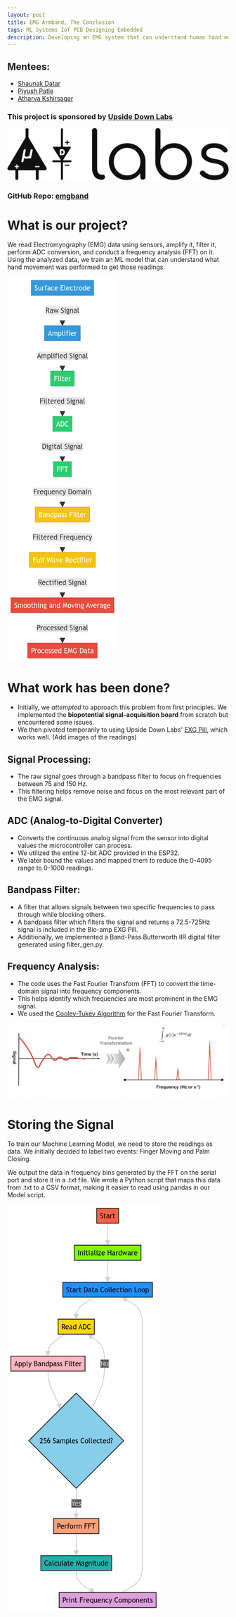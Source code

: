 ```yaml
---
layout: post
title: EMG Armband, The Conclusion
tags: ML Systems IoT PCB Designing Embedded
description: Developing an EMG system that can understand human hand motions.
---
```


## Mentees:
- [Shaunak Datar](https://github.com/ShaunakKDatar)
- [Piyush Patle](https://github.com/PiyushPatle26)
- [Atharva Kshirsagar](https://github.com/vovw)

### This project is sponsored by [Upside Down Labs](https://upsidedownlabs.tech/)
![up](/assets/posts/emg-armband/upside_down.webp)
### GitHub Repo: [emgband](https://github.com/vovw/emgband)

# What is our project?
We read Electromyography (EMG) data using sensors, amplify it, filter it, perform ADC conversion, and conduct a frequency analysis (FFT) on it. Using the analyzed data, we train an ML model that can understand what hand movement was performed to get those readings.

![Hardware Flow](/assets/posts/emg-armband/hardware_flow.png)

# What work has been done?
- Initially, we *attempted* to approach this problem from first principles. We implemented the **biopotential signal-acquisition board** from scratch but encountered some issues.
- We then pivoted temporarily to using Upside Down Labs' [EXG Pill](https://github.com/upsidedownlabs/BioAmp-EXG-Pill), which works well.
(Add images of the readings)

## Signal Processing:
- The raw signal goes through a bandpass filter to focus on frequencies between 75 and 150 Hz.
- This filtering helps remove noise and focus on the most relevant part of the EMG signal.

## ADC (Analog-to-Digital Converter)
- Converts the continuous analog signal from the sensor into digital values the microcontroller can process.
- We utilized the entire 12-bit ADC provided in the ESP32.
- We later bound the values and mapped them to reduce the 0-4095 range to 0-1000 readings.

## Bandpass Filter:
- A filter that allows signals between two specific frequencies to pass through while blocking others.
- A bandpass filter which filters the signal and returns a 72.5-725Hz signal is included in the Bio-amp EXG Pill.
- Additionally, we implemented a Band-Pass Butterworth IIR digital filter generated using filter_gen.py.

## Frequency Analysis:
- The code uses the Fast Fourier Transform (FFT) to convert the time-domain signal into frequency components.
- This helps identify which frequencies are most prominent in the EMG signal.
- We used the [Cooley-Tukey Algorithm](https://en.wikipedia.org/wiki/Cooley%E2%80%93Tukey_FFT_algorithm) for the Fast Fourier Transform.

![FFT](/assets/posts/emg-armband/fft.png)

# Storing the Signal
To train our Machine Learning Model, we need to store the readings as data. We initially decided to label two events: Finger Moving and Palm Closing.

We output the data in frequency bins generated by the FFT on the serial port and store it in a .txt file. We wrote a Python script that maps this data from .txt to a CSV format, making it easier to read using pandas in our Model script.

![Flow](/assets/posts/emg-armband/flow.png)

